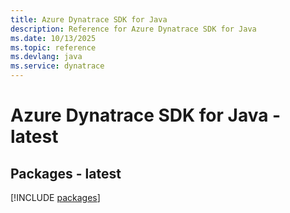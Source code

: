 ```yaml
---
title: Azure Dynatrace SDK for Java
description: Reference for Azure Dynatrace SDK for Java
ms.date: 10/13/2025
ms.topic: reference
ms.devlang: java
ms.service: dynatrace
---
```

# Azure Dynatrace SDK for Java - latest
## Packages - latest
[!INCLUDE [packages](dynatrace-index.md)]